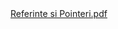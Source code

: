 <html>
  <head>
    <title>DomnulTudor - POINTERI SI REFERINTE</title>
    <link rel="stylesheet" href="static/style.css" type="text/css" />
    <meta http-equiv="Content-Type" content="text/html;charset=utf-8" />
  </head>
  <body>
    <div class="wiki" id="content_view" style="display: block;">
<a href="files/Referinte%20si%20Pointeri.pdf">Referinte si Pointeri.pdf</a>
    </div>
  </body>
</html>